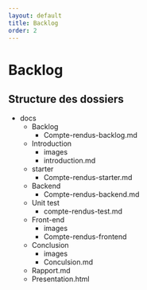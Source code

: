 ```yaml
---
layout: default
title: Backlog
order: 2
---
```


# Backlog

<!-- new slide -->

## Structure des dossiers

<!-- note -->

- docs 
  - Backlog
    - Compte-rendus-backlog.md
  - Introduction
    - images
    - introduction.md
  - starter
    - Compte-rendus-starter.md
  - Backend
    - Compte-rendus-backend.md
  - Unit test
    - compte-rendus-test.md
  - Front-end
    - images
    - Compte-rendus-frontend
  - Conclusion
    - images
    - Conculsion.md
  - Rapport.md
  - Presentation.html

<!-- new slide -->